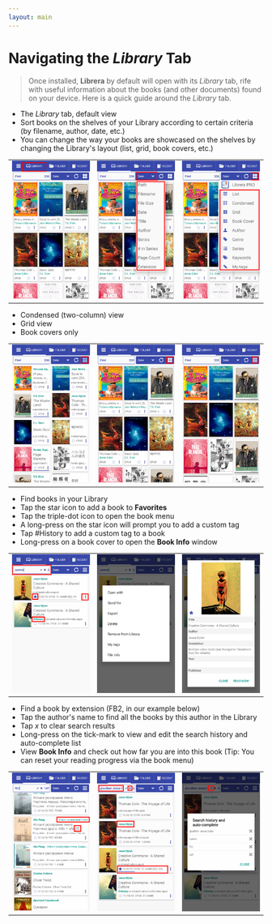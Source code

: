 ```yaml
---
layout: main
---
```


# Navigating the _Library_ Tab

> Once installed, **Librera** by default will open with its _Library_ tab, rife with useful information about the books (and other documents) found on your device. Here is a quick guide around the _Library_ tab.

* The _Library_ tab, default view
* Sort books on the shelves of your Library according to certain criteria (by filename, author, date, etc.)
* You can change the way your books are showcased on the shelves by changing the Library's layout (list, grid, book covers, etc.)

||||
|-|-|-|
|![](1.png)|![](2.png)|![](3.png)|

* Condensed (two-column) view
* Grid view
* Book covers only

||||
|-|-|-|
|![](4.png)|![](5.png)|![](6.png)|

* Find books in your Library
* Tap the star icon to add a book to **Favorites**
* Tap the triple-dot icon to open the book menu
* A long-press on the star icon will prompt you to add a custom tag
* Tap #History to add a custom tag to a book
* Long-press on a book cover to open the **Book Info** window

||||
|-|-|-|
|![](7.png)|![](8.png)|![](9.png)|

* Find a book by extension (FB2, in our example below)
* Tap the author's name to find all the books by this author in the Library
* Tap _x_ to clear search results
* Long-press on the tick-mark to view and edit the search history and auto-complete list
* View **Book Info** and check out how far you are into this book (Tip: You can reset your reading progress via the book menu)

||||
|-|-|-|
|![](10.png)|![](11.png)|![](12.png)|
